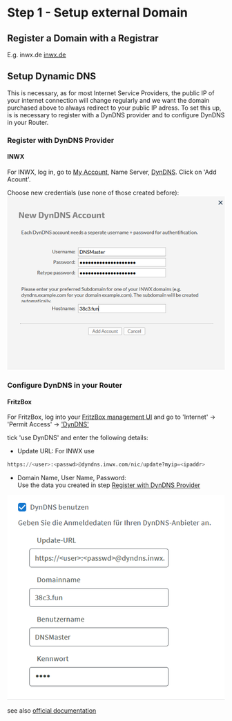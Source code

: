 # Step 1 - Setup external Domain

## Register a Domain with a Registrar
E.g. inwx.de [inwx.de](https://www.inwx.de/en/domain/check#search=38c3.fun#region=DEFAULT#rc=rc1)

## Setup Dynamic DNS 
This is necessary, as for most Internet Service Providers, the public IP of your internet connection will change regularly and we want the domain purchased above to always redirect to your public IP adress.
To set this up, is is necessary to register with a DynDNS provider and to configure DynDNS in your Router.

### Register with DynDNS Provider
#### INWX
For INWX, log in, go to [My Account](https://www.inwx.de/en/customer), Name Server, [DynDNS](https://www.inwx.de/en/nameserver2/dyndns).
Click on 'Add Acount'.

Choose new credentials (use none of those created before):  
![INWX DynDNS creation](images/inwx_dyndns.png)

### Configure DynDNS in your Router
#### FritzBox
For FritzBox, log into your [FritzBox management UI](https://fritz.box) and go to 'Internet' -> 'Permit Access' -> ['DynDNS'](http://fritz.box/#/access/dyndns)

tick 'use DynDNS' and enter the following details:
- Update URL:
For INWX use
```python
https://<user>:<passwd>@dyndns.inwx.com/nic/update?myip=<ipaddr>
```
- Domain Name, User Name, Password:  
Use the data you created in step [Register with DynDNS Provider](#register-with-dyndns-provider)

![FritzBox DynDNS](images/fritzbox-dyndns-configuration.png)

see also [official documentation](https://en.avm.de/service/knowledge-base/dok/FRITZ-Box-7581-int/30_Setting-up-dynamic-DNS-in-the-FRITZ-Box/)

